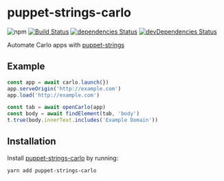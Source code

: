 # puppet-strings-carlo
![npm](https://img.shields.io/npm/v/puppet-strings-carlo.svg)
[![Build Status](https://travis-ci.org/vinsonchuong/puppet-strings-carlo.svg?branch=master)](https://travis-ci.org/vinsonchuong/puppet-strings-carlo)
[![dependencies Status](https://david-dm.org/vinsonchuong/puppet-strings-carlo/status.svg)](https://david-dm.org/vinsonchuong/puppet-strings-carlo)
[![devDependencies Status](https://david-dm.org/vinsonchuong/puppet-strings-carlo/dev-status.svg)](https://david-dm.org/vinsonchuong/puppet-strings-carlo?type=dev)

Automate Carlo apps with
[puppet-strings](https://github.com/vinsonchuong/puppet-strings)

## Example
```js
const app = await carlo.launch(})
app.serveOrigin('http://example.com')
app.load('http://example.com')

const tab = await openCarlo(app)
const body = await findElement(tab, 'body')
t.true(body.innerText.includes('Example Domain'))
```

## Installation
Install [puppet-strings-carlo](https://yarnpkg.com/en/package/puppet-strings-carlo)
by running:

```sh
yarn add puppet-strings-carlo
```
